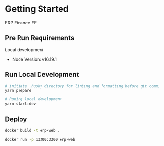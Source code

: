 # Getting Started

ERP Finance FE

## Pre Run Requirements

Local development

- Node Version: v16.19.1

## Run Local Development

```bash
# initiate .husky directory for linting and formatting before git commit
yarn prepare

# Runing local development
yarn start:dev
```

## Deploy

```bash
docker build -t erp-web .

docker run -p 13300:3300 erp-web
```
